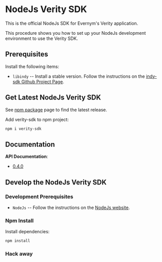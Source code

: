 # NodeJs Verity SDK

This is the official NodeJs SDK for Evernym's Verity application. 

This procedure shows you how to set up your NodeJs development environment to use the Verity SDK.

## Prerequisites
Install the following items:
* `libindy` -- Install a stable version. Follow the instructions on the 
[indy-sdk Github Project Page](https://github.com/hyperledger/indy-sdk#installing-the-sdk).

## Get Latest NodeJs Verity SDK
See [npm package](https://www.npmjs.com/package/verity-sdk) page to find the latest release. 

Add verity-sdk to npm project:
```sh
npm i verity-sdk
```

## Documentation
**API Documentation**:
* [0.4.0](https://developer.evernym.com/doc/nodejs/0.4.0/index.html)

## Develop the NodeJs Verity SDK

### Development Prerequisites
* `NodeJs` -- Follow the instructions on the [NodeJs website](https://nodejs.org/en/).

### Npm Install
Install dependencies:
```sh
npm install
```

### Hack away